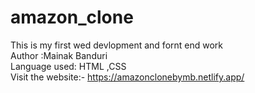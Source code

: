 # amazon_clone
This is my first wed devlopment and fornt end work
<br>
Author :Mainak Banduri
<br>
Language used: HTML ,CSS
<br>
Visit the website:- https://amazonclonebymb.netlify.app/

